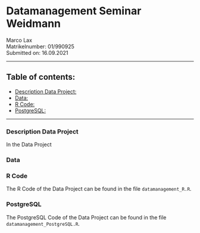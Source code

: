 # Datamanagement Seminar Weidmann
<p> Marco Lax <br>
Matrikelnumber: 01/990925 <br>
Submitted on: 16.09.2021 </p>

---
## Table of contents:

- [Description Data Project:](#description-data-project)
- [Data:](#data)
- [R Code:](#r-code)
- [PostgreSQL:](#postgresql)

---

### Description Data Project

In the Data Project 


### Data


### R Code

The R Code of the Data Project can be found in the file `datamanagement_R.R`.

### PostgreSQL

The PostgreSQL Code of the Data Project can be found in the file `datamanagement_PostgreSQL.R`.
